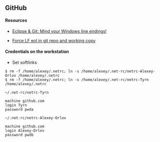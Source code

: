 ## GitHub
#### Resources

- [Eclipse & Git: Mind your Windows line endings!](http://mike.meessen.biz/blog/?p=368)

- [Force LF eol in git repo and working copy](https://stackoverflow.com/questions/9976986/force-lf-eol-in-git-repo-and-working-copy)

#### Credentials on the workstation

- Set softlinks
```
$ rm -f /home/alexey/.netrc; ln -s /home/alexey/.net-rc/netrc-Alexey-Orlov /home/alexey/.netrc
$ rm -f /home/alexey/.netrc; ln -s /home/alexey/.net-rc/netrc-Tyrn /home/alexey/.netrc
```

`~/.net-rc/netrc-Tyrn`
```
machine github.com
login Tyrn
password pwda
```
`~/.net-rc/netrc-Alexey-Orlov`
```
machine github.com
login Alexey-Orlov
password pwdb
```
